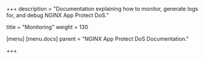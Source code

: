 +++
description = "Documentation explaining how to monitor, generate logs for, and debug NGINX App Protect DoS."

title = "Monitoring"
weight = 130

[menu]
  [menu.docs]
    parent = "NGINX App Protect DoS Documentation."

+++
